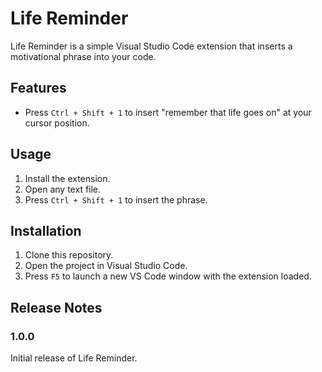 # Life Reminder

Life Reminder is a simple Visual Studio Code extension that inserts a motivational phrase into your code.

## Features

- Press `Ctrl + Shift + 1` to insert "remember that life goes on" at your cursor position.

## Usage

1. Install the extension.
2. Open any text file.
3. Press `Ctrl + Shift + 1` to insert the phrase.

## Installation

1. Clone this repository.
2. Open the project in Visual Studio Code.
3. Press `F5` to launch a new VS Code window with the extension loaded.

## Release Notes

### 1.0.0

Initial release of Life Reminder.


